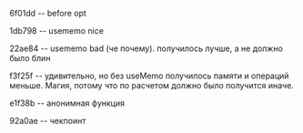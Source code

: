 6f01dd -- before opt

1db798 -- usememo nice

22ae84 -- usememo bad (че почему). получилось лучше, а не должно было блин

f3f25f -- удивительно, но без useMemo получилось памяти и операций меньше. Магия, потому что по расчетом должно было получится иначе.

e1f38b -- анонимная функция


92a0ae -- чекпоинт 
